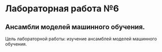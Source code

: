 # Лабораторная работа №6

## Ансамбли моделей машинного обучения.

Цель лабораторной работы: изучение ансамблей моделей машинного обучения.
